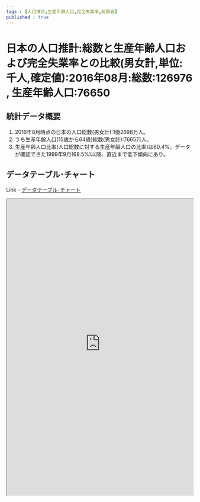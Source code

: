 ```yaml
--- 
tags : [人口推計,生産年齢人口,完全失業率,総務省] 
published : true
---
```

# 日本の人口推計:総数と生産年齢人口および完全失業率との比較(男女計,単位:千人,確定値):2016年08月:総数:126976 , 生産年齢人口:76650

## 統計データ概要

1. 2016年8月時点の日本の人口総数(男女計):1億2698万人。
1. うち生産年齢人口(15歳から64歳)総数(男女計):7665万人。
1. 生産年齢人口比率(人口総数に対する生産年齢人口の比率)は60.4%。データが確認できた1999年9月(68.5%)以降、直近まで低下傾向にあり。
	
## データテーブル･チャート
Link - [データテーブル･チャート](http://knowledgevault.saecanet.com/charts/am-consulting.co.jp-DemographicForecast.html)
<iframe src="http://knowledgevault.saecanet.com/charts/am-consulting.co.jp-DemographicForecast.html" width="100%" height="800px"></iframe>